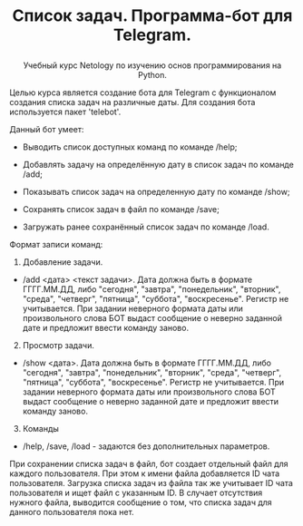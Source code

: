 # <p align="center"> Список задач. Программа-бот для Telegram.

<p align="center"> Учебный курс Netology по изучению основ программирования на Python.

Целью курса является создание бота для Telegram с функционалом создания списка задач на различные даты.
Для создания бота используется пакет 'telebot'.

Данный бот умеет:

- Выводить список доступных команд по команде /help;
- Добавлять задачу на определённую дату в список задач по команде /add;
- Показывать список задач на определенную дату по команде /show;
- Сохранять список задач в файл по команде /save;

- Загружать ранее сохранённый список задач по команде /load.

Формат записи команд:

1. Добавление задачи.

- /add <дата> <текст задачи>. Дата должна быть в формате ГГГГ.ММ.ДД, либо "сегодня", "завтра", "понедельник", "вторник", "среда", "четверг", "пятница", "суббота", "воскресенье". Регистр не учитывается. При задании неверного формата даты или произвольного слова БОТ выдаст сообщение о неверно заданной дате и предложит ввести команду заново.

2. Просмотр задачи.

- /show <дата>. Дата должна быть в формате ГГГГ.ММ.ДД, либо "сегодня", "завтра", "понедельник", "вторник", "среда", "четверг", "пятница", "суббота", "воскресенье". Регистр не учитывается. При задании неверного формата даты или произвольного слова БОТ выдаст сообщение о неверно заданной дате и предложит ввести команду заново.

3. Команды

- /help, /save, /load - задаются без дополнительных параметров.

При сохранении списка задач в файл, бот создает отдельный файл для каждого пользователя. При этом к имени файла добавляется ID чата пользователя.
Загрузка списка задач из файла так же учитывает ID чата пользователя и ищет файл с указанным ID. В случает отсутствия нужного файла, выводится
сообщение о том, что списка задач для данного пользователя пока нет.
